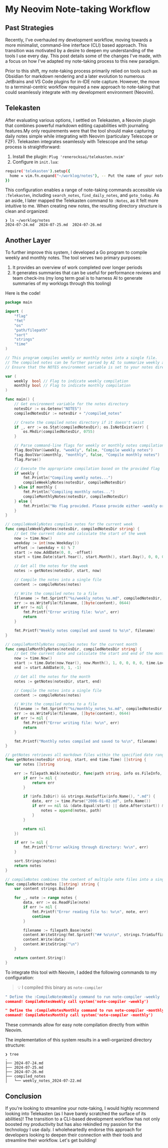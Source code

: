 # My Neovim Note-taking Workflow

## Past Strategies

Recently, I've overhauled my development workflow, moving towards a more minimalist, command-line interface (CLI) based approach. This transition was motivated by a desire to deepen my understanding of the tools I use every day. This post details some of the changes I've made, with a focus on how I've adapted my note-taking process to this new paradigm.

Prior to this shift, my note-taking process primarily relied on tools such as Obsidian for markdown rendering and a later evolution to numerous JetBrains and VS Code plugins for in-IDE note capture. However, the move to a terminal-centric workflow required a new approach to note-taking that could seamlessly integrate with my development environment (Neovim).

## Telekasten

After evaluating various options, I settled on Telekasten, a Neovim plugin that combines powerful markdown editing capabilities with journaling features.My only requirements were that the tool should make capturing daily notes simple while integrating with Neovim (particulary Telescope or FZF).  Telekasten integrates seamlessly with Telescope and the setup process is straightforward:

1. Install the plugin: `Plug 'renerocksai/telekasten.nvim'`
2. Configure in `init.lua`:

```sh
require('telekasten').setup({
  home = vim.fn.expand("~/worklog/notes"), -- Put the name of your notes directory here
})
```

This configuration enables a range of note-taking commands accessible via `:Telekasten`, including `search_notes`, `find_daily_notes`, and `goto_today`. As an aside, I later mapped the Telekasten command to `:Notes`, as it felt more intuitive to me. When creating new notes, the resulting directory structure is clean and organized:

```console
❯ ls ~/worklog/notes
2024-07-24.md  2024-07-25.md  2024-07-26.md
```

## Another Layer

To further improve this system, I developed a Go program to compile weekly and monthly notes. The tool serves two primary purposes:

1. It provides an overview of work completed over longer periods
2. It generates summaries that can be useful for performance reviews and team check-ins (my long term goal is to harness AI to generate summaries of my worklogs through this tooling)

Here is the code!

```go
package main

import (
	"flag"
	"fmt"
	"os"
	"path/filepath"
	"sort"
	"strings"
	"time"
)

// This program compiles weekly or monthly notes into a single file.
// The compiled notes can be further parsed by AI to summarize weekly and monthly worklogs.
// Ensure that the NOTES environment variable is set to your notes directory before running the program.

var (
	weekly  bool // Flag to indicate weekly compilation
	monthly bool // Flag to indicate monthly compilation
)

func main() {
	// Get environment variable for the notes directory
	notesDir := os.Getenv("NOTES")
	compiledNotesDir := notesDir + "/compiled_notes"

	// Create the compiled notes directory if it doesn't exist
	if _, err := os.Stat(compiledNotesDir); os.IsNotExist(err) {
		os.Mkdir(compiledNotesDir, 0755)
	}

	// Parse command-line flags for weekly or monthly notes compilation
	flag.BoolVar(&weekly, "weekly", false, "Compile weekly notes")
	flag.BoolVar(&monthly, "monthly", false, "Compile monthly notes")
	flag.Parse()

	// Execute the appropriate compilation based on the provided flag
	if weekly {
		fmt.Println("Compiling weekly notes...")
		compileWeeklyNotes(notesDir, compiledNotesDir)
	} else if monthly {
		fmt.Println("Compiling monthly notes...")
		compileMonthlyNotes(notesDir, compiledNotesDir)
	} else {
		fmt.Println("No flag provided. Please provide either -weekly or -monthly")
	}
}

// compileWeeklyNotes compiles notes for the current week
func compileWeeklyNotes(notesDir, compiledNotesDir string) {
	// Get the current date and calculate the start of the week
	now := time.Now()
	weekday := int(now.Weekday())
	offset := (weekday + 6) % 7
	start := now.AddDate(0, 0, -offset)
	start = time.Date(start.Year(), start.Month(), start.Day(), 0, 0, 0, 0, time.Local)

	// Get all the notes for the week
	notes := getNotes(notesDir, start, now)

	// Compile the notes into a single file
	content := compileNotes(notes)

	// Write the compiled notes to a file
	filename := fmt.Sprintf("%s/weekly_notes_%s.md", compiledNotesDir, start.Format("2006-01-02"))
	err := os.WriteFile(filename, []byte(content), 0644)
	if err != nil {
		fmt.Printf("Error writing file: %v\n", err)
		return
	}

	fmt.Printf("Weekly notes compiled and saved to %s\n", filename)
}

// compileMonthlyNotes compiles notes for the current month
func compileMonthlyNotes(notesDir, compiledNotesDir string) {
	// Get the current date and calculate the start and end of the month
	now := time.Now()
	start := time.Date(now.Year(), now.Month(), 1, 0, 0, 0, 0, time.Local)
	end := start.AddDate(0, 1, -1)

	// Get all the notes for the month
	notes := getNotes(notesDir, start, end)

	// Compile the notes into a single file
	content := compileNotes(notes)

	// Write the compiled notes to a file
	filename := fmt.Sprintf("%s/monthly_notes_%s.md", compiledNotesDir, start.Format("2006-01"))
	err := os.WriteFile(filename, []byte(content), 0644)
	if err != nil {
		fmt.Printf("Error writing file: %v\n", err)
		return
	}

	fmt.Printf("Monthly notes compiled and saved to %s\n", filename)
}

// getNotes retrieves all markdown files within the specified date range
func getNotes(notesDir string, start, end time.Time) []string {
	var notes []string

	err := filepath.Walk(notesDir, func(path string, info os.FileInfo, err error) error {
		if err != nil {
			return err
		}

		if !info.IsDir() && strings.HasSuffix(info.Name(), ".md") {
			date, err := time.Parse("2006-01-02.md", info.Name())
			if err == nil && (date.Equal(start) || date.After(start)) && (date.Equal(end) || date.Before(end)) {
				notes = append(notes, path)
			}
		}

		return nil
	})

	if err != nil {
		fmt.Printf("Error walking through directory: %v\n", err)
	}

	sort.Strings(notes)
	return notes
}

// compileNotes combines the content of multiple note files into a single string
func compileNotes(notes []string) string {
	var content strings.Builder

	for _, note := range notes {
		data, err := os.ReadFile(note)
		if err != nil {
			fmt.Printf("Error reading file %s: %v\n", note, err)
			continue
		}

		filename := filepath.Base(note)
		content.WriteString(fmt.Sprintf("## %s\n\n", strings.TrimSuffix(filename, ".md")))
		content.Write(data)
		content.WriteString("\n")
	}

	return content.String()
}
```

To integrate this tool with Neovim, I added the following commands to my configuration:

> :bulb: I compiled this binary as `note-compiler`

```lua
" Define the :CompileNotesWeekly command to run note-compiler -weekly
command! CompileNotesWeekly call system('note-compiler -weekly')

" Define the :CompileNotesMonthly command to run note-compiler -monthly
command! CompileNotesMonthly call system('note-compiler -monthly')
```

These commands allow for easy note compilation directly from within Neovim.

The implementation of this system results in a well-organized directory structure:

```console
❯ tree
.
├── 2024-07-24.md
├── 2024-07-25.md
├── 2024-07-26.md
├── compiled_notes
│   └── weekly_notes_2024-07-22.md
```

## Conclusion

If you're looking to streamline your note-taking, I would highly recommend looking into Telekasten (as I have barely scratched the surface of its abilities)! The transition to a CLI-based development workflow has not only boosted my productivity but has also rekindled my passion for the technology I use daily. I wholeheartedly endorse this approach for developers looking to deepen their connection with their tools and streamline their workflow. Let's get building!
